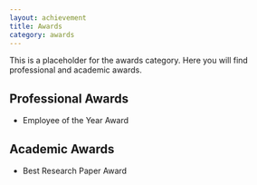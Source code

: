 ```yaml
---
layout: achievement
title: Awards
category: awards
---
```


This is a placeholder for the awards category. Here you will find professional and academic awards.

## Professional Awards
- Employee of the Year Award

## Academic Awards
- Best Research Paper Award

